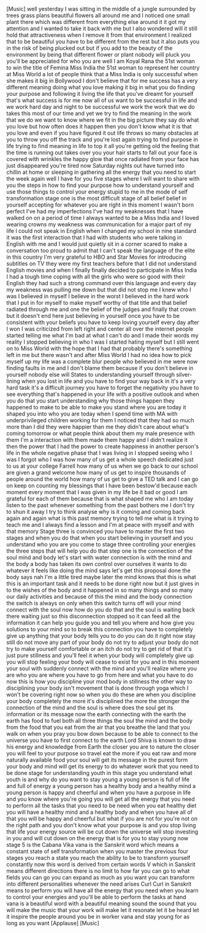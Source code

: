 
[Music]
well yesterday I was sitting in the
middle of a jungle surrounded by trees
grass plans beautiful flowers all around
me and I noticed one small plant there
which was different from everything else
around it it got my attention and I
wanted to take it back with me but I
also wondered will it still hold that
attractiveness when I remove it from
that environment I realized that to be
beautiful you have to be different from
the rest but it also puts you in the
risk of being plucked out but if you add
to the beauty of the environment by
being that different flower or plant
nobody will pluck you you&#39;ll be
appreciated for who you are well I am
Koyal Rana the 51st woman to win the
title of Femina Miss India the 51st
woman to represent her country at Miss
World a lot of people think that a Miss
India is only successful when she makes
it big in Bollywood I don&#39;t believe that
for me success has a very different
meaning doing what you love making it
big in what you do finding your purpose
and following it living the life that
you&#39;ve dreamt for yourself that&#39;s what
success is for me now all of us want to
be successful in life and we work hard
day and night to be successful we work
the work that we do takes this most of
our time and yet we try to find the
meaning in the work that we do we want
to know where we fit in the big picture
they say do what you love but how often
does it happen then you don&#39;t know what
it is that you love and even if you have
figured it out
life throws so many obstacles at you to
throw you off the track and you&#39;re lost
again trying to find purpose in life
trying to find meaning in life to top it
all you&#39;re getting old the feeling that
the time is running out takes over you
your hair starts to fall out your face
is covered with wrinkles the happy glow
that once radiated from your face has
just disappeared you&#39;re tired now
Saturday nights out have turned into
chillin at home or sleeping in gathering
all the energy that you need to start
the week again well I have for you five
stages where I will want to share with
you the steps in how to find your
purpose how to understand yourself and
use those things to control your energy
stupid to me in the mode of self
transformation stage one is the most
difficult stage of all belief belief in
yourself accepting for whatever you are
right in this moment I wasn&#39;t born
perfect I&#39;ve had my imperfections I&#39;ve
had my weaknesses that I have walked on
on a period of time I always wanted to
be a Miss India and I loved wearing
crowns my weakness was communication for
a major part of my life I could not
speak in English when I changed my
school in nine standard it was the first
interaction that I had with students who
were talking in English with me and I
would just quietly sit in a corner
scared to make a conversation too proud
to admit that I can&#39;t speak
the language of the elite in this
country I&#39;m very grateful to HBO and
Star Movies for introducing subtitles on
TV they were my first teachers before
that I did not understand English movies
and when I finally finally decided to
participate in Miss India I had a tough
time coping with all the girls who were
so good with their English they had such
a strong command over this language and
every day my weakness was pulling me
down but that did not stop me I knew who
I was I believed in myself I believe in
the worst I believed in the hard work
that I put in for myself to make myself
worthy of that title and that belief
radiated through me and one the belief
of the judges and finally that crown but
it doesn&#39;t end here just believing in
yourself once you have to be consistent
with your beliefs you have to keep
loving yourself every day after I won I
was criticized from left right and
center all over the internet people
started telling me what I&#39;m bad at what
I can&#39;t do and I made their words my
reality I stopped believing in who I was
I started hating myself
but
I still went on to Miss World with the
hope that I had that probably there&#39;s
something left in me but there wasn&#39;t
and after Miss World I had no idea how
to pick myself up my life was a complete
blur people who believed in me were now
finding faults in me and I don&#39;t blame
them because if you don&#39;t believe in
yourself nobody else will States to
understanding yourself through
silver-lining when you lost in life and
you have to find your way back in it&#39;s a
very hard task it&#39;s a difficult journey
you have to forget the negativity you
have to see everything that&#39;s happened
in your life with a positive outlook and
when you do that you start understanding
why those things happen they happened to
make to be able to make you stand where
you are today it shaped you into who you
are today
when I spend time with MA with
underprivileged children working for
them I noticed that they had so much
more than I did they were happier than
me they didn&#39;t care about what&#39;s coming
tomorrow or what people think about them
my male presence with them I&#39;m a
interaction with them made them happy
and I didn&#39;t realize it then the power
that I had the power to create happiness
in another person&#39;s life in the whole
negative phase that I was living in I
stopped seeing who I was I forgot who I
was how many of us get a whole speech
dedicated just to us at your college
Farrell how many of us when we go back
to our school are given a grand welcome
how many of us get to inspire thousands
of people around the world how many of
us get to give a TED talk and I can go
on keep on counting my blessings that I
have been
bestow&#39;d because each moment every
moment that I was given in my life be it
bad or good I am grateful for each of
them because that is what shaped me who
I am today listen to the past whenever
something from the past bothers me I
don&#39;t try to shun it away I try to think
analyse why is it coming and coming back
again and again
what is this past memory trying to tell
me what is it trying to teach me and I
always find a lesson and I&#39;m at peace
with myself
and with that memory Stage three is
convinced you have to master the first
two stages and when you do that when you
start believing in yourself and you
understand who you are you come to stage
three controlling your energies the
three steps that will help you do that
step one is the connection of the soul
mind and body let&#39;s start with water
connection is with the mind and the body
a body has taken its own control over
ourselves it wants to do whatever it
feels like doing the mind says let&#39;s get
this proposal done the body says nah I&#39;m
a little tired maybe later the mind
knows that this is what this is an
important task and it needs to be done
right now but it just gives in to the
wishes of the body and it happened in so
many things and so many our daily
activities and because of this the mind
and the body connection the switch is
always on only when this switch turns
off will your mind connect with the soul
now how do you do that and the soul is
waiting back there waiting just so this
disconnection stopped so it can feed all
the information it can help you guide
you and tell you where and how
give you solutions to your mind so to
break this connection you have to
completely give up anything that your
body tells you to do
you can do it right now stay still do
not move any part of your body do not
try to adjust your body do not try to
make yourself comfortable or an itch do
not try to get rid of that it&#39;s just
pure stillness and you&#39;ll feel it when
your body will completely give up you
will stop feeling your body will cease
to exist for you and in this moment your
soul with suddenly connect with the mind
and you&#39;ll realize where you are who you
are where you have to go from here and
what you have to do now this is how you
discipline your mod body in stillness
the other way to disciplining your body
isn&#39;t movement that is done through yoga
which I won&#39;t be covering right now so
when you do these are when you
discipline your body completely the more
it&#39;s disciplined the more the stronger
the connection of the mind and the soul
is where does the soul get its
information or its message now
the earth connecting with the earth the
earth has food to fuel both all three
things the soul the mind and the body
from the food that you eat from the air
that you breathe the land that you walk
on when you pray you bow down because to
be able to connect to the universe you
have to first connect to the earth Lord
Shiva is known to draw his energy and
knowledge from Earth
the closer you are to nature the closer
you will feel to your purpose so travel
eat the more if you eat raw and more
naturally available food your soul will
get its message in the purest form your
body and mind will get its energy to do
whatever work that you need to be done
stage for understanding youth in this
stage you understand what youth is and
why do you want to stay young a young
person is full of life and full of
energy a young person has a healthy body
and a healthy mind a young person is
happy and cheerful and when you have a
purpose in life and you know where
you&#39;re going you will get all the energy
that you need to perform all the tasks
that you need to be need when you eat
healthy diet you will have a healthy
mind and a healthy body and when you
have all of that you will be happy and
cheerful but what if you are not for
you&#39;re not on the right path and you
don&#39;t know what your purpose is and you
stop living that life your energy source
will be cut down the universe will stop
investing in you and will cut down on
the energy that is for you to stay young
now stage 5 is the Cabana Vika vana is
the Sanskrit word which means a constant
state of self transformation when you
master the previous four stages you
reach a state you reach the ability to
be to transform yourself constantly
now this word is derived from certain
words V which in Sanskrit means
different directions there is no limit
to how far you can go to what fields you
can go you can expand as much as you
want you can transform into different
personalities whenever the need arises
Curl Curl in Sanskrit means to perform
you will have all the energy that you
need when you learn to control your
energies and you&#39;ll be able to perform
the tasks at hand vana is a beautiful
word with a beautiful meaning sound the
sound that you will make the music that
your work will make let it resonate let
it be heard let it inspire the people
around you be in worker vana and stay
young for as long as you want
[Applause]
[Music]
